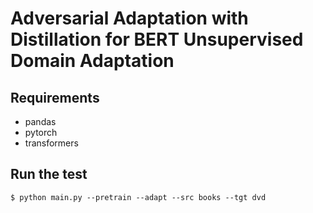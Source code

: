 # Adversarial Adaptation with Distillation for BERT Unsupervised Domain Adaptation

## Requirements
- pandas
- pytorch
- transformers

## Run the test

```
$ python main.py --pretrain --adapt --src books --tgt dvd
```
